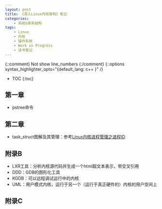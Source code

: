 ```yaml
---
layout: post
title: 《深入Linux内核架构》笔记
categories:
    - 系统&体系结构
tags:
    - Linux
    - 内核
    - 操作系统
    - Work in Progress
    - 读书笔记
---
```


{::comment} Not show line_numbers {:/comment}
{::options syntax_highlighter_opts="{default_lang: c++ \}" /}

* TOC
{:toc}

## 第一章

- pstree命令

## 第二章

- task_struct图解及其管理：参考[Linux内核进程管理之进程ID](http://www.cnblogs.com/hazir/p/linux_kernel_pid.html)

## 附录B

- LXR工具：分析内核源代码并生成一个html超文本表示，带交叉引用
- DDD：GDB的图形化工具
- KGDB：可以远程调试运行中的内核
- UML：用户模式内核，运行于另一个（运行于真正硬件的）内核的用户空间上

## 附录C
